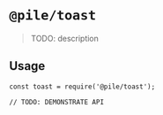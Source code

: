 # `@pile/toast`

> TODO: description

## Usage

```
const toast = require('@pile/toast');

// TODO: DEMONSTRATE API
```

